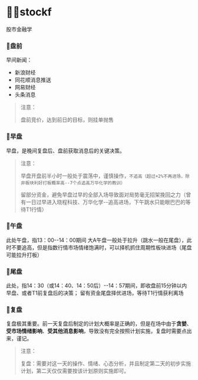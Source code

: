 # 🍟🍟stockf
股市金融学

### 💐盘前

早间新闻：
- 新浪财经
- 同花顺消息推送
- 网易财经
- 头条消息

>注意：
>
>盘前竞价，达到前日的目标，则挂单抛售

### 💐早盘

早盘，是晚间复盘后、盘前获取消息后的关键决策。

>注意：
>
>早盘开盘前半小时一般处于震荡中，谨慎操作，```不追高（超过+2%不再进场，除非板块利好打板概率高--7个点追高万华化学的教训）```
>
>留部分资金，避免早盘过早的全部入场导致面对局势毫无招架挽回之力（曾有一日过早进入晓程科技、万华化学--追高进场，下午跳水只能眼巴巴的等待T1行情）

### 💐午盘

此处午盘，指13：00--14：00期间
大A午盘一般处于拉升（跳水一般在尾盘），此时不要追高，但是指数行情市场情绪饱满时，可以择机抓住周期性板块进场（尾盘可能拉升打板）

### 💐尾盘

此处，指14：30（或14：40、14：50后）--14：57期间，即收盘前15分钟以内
早盘、或者T1前复盘后的决策； 留有资金尾盘择优进场，等待T1行情获利离场

### 💐复盘

复盘极其重要。前一天复盘后制定的计划大概率是正确的，但是在场中由于**贪婪**、**受市场情绪影响**、**受其他消息影响**，导致没有完全按照计划实施，复盘时需要点出来，谨记。

>注意：
>
>复盘：需要对这一天的操作、情绪、心态分析，并且制定第二天的初步实施计划，第二天仅仅需要按该计划原则实施即可。

